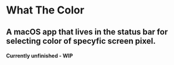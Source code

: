 # What The Color
## A macOS app that lives in the status bar for selecting color of specyfic screen pixel.
#### Currently unfinished - WIP
